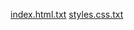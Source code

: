 [index.html.txt](https://github.com/user-attachments/files/16873576/index.html.txt)
[styles.css.txt](https://github.com/user-attachments/files/16873577/styles.css.txt)
